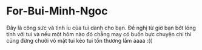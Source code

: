 # For-Bui-Minh-Ngoc
Đây là công sức và tình iu của tui dành cho bạn. Đề nghị từ giờ bạn bớt lóng tính với tui và nếu một hôm nào đó chẳng may có buồn bực chuyện chi thì cũng đừng chưởi vô mặt tui kẻo tui tổn thương lắm áaaa :((

